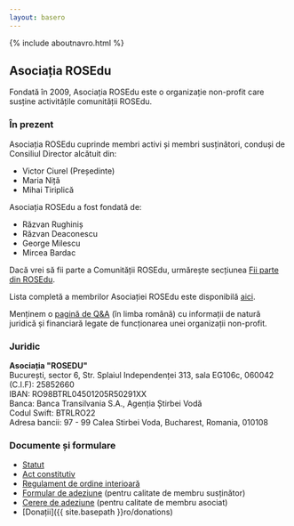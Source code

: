 ```yaml
---
layout: basero
---
```


{% include aboutnavro.html %}

## Asociația ROSEdu

Fondată în 2009, Asociația ROSEdu este o organizație non-profit care susține activitățile comunității ROSEdu.

### În prezent

Asociația ROSEdu cuprinde membri activi și membri susținători, conduși de Consiliul Director alcătuit din:

 * Victor Ciurel (Președinte)
 * Maria Niță
 * Mihai Tiriplică

Asociația ROSEdu a fost fondată de:

 * Răzvan Rughiniș
 * Răzvan Deaconescu
 * George Milescu
 * Mircea Bardac

Dacă vrei să fii parte a Comunității ROSEdu, urmărește secțiunea [Fii parte din ROSEdu][aboutus].

Lista completă a membrilor Asociației ROSEdu este disponibilă [aici][membri].

Menținem o [pagină de Q&A][qa] (în limba română) cu informații de natură juridică și financiară legate de funcționarea unei organizații non-profit.

[qa]: http://rosedu.github.com/legal-qa/qa.html
[aboutus]: {{site.basepath}}ro/joinus
[membri]: https://docs.google.com/spreadsheet/pub?key=0Ai6_as_hLrdodHp5dGczTlNlLUtHNUVMT3NJMFJBMmc&output=html

### Juridic

**Asociația "ROSEDU"** <br />
București, sector 6, Str. Splaiul Independenței 313, sala EG106c, 060042 <br />
(C.I.F): 25852660 <br />
IBAN: RO98BTRL04501205R50291XX <br />
Banca: Banca Transilvania S.A., Agenția Știrbei Vodă <br />
Codul Swift: BTRLRO22 <br />
Adresa bancii: 97 - 99 Calea Stirbei Voda, Bucharest, Romania, 010108 <br />

### Documente și formulare

 * [Statut](https://docs.google.com/document/d/1dNK9OBY0ilfq68GscWe9auYFkmJy5_w1N1qdciTw5b0/pub)
 * [Act constitutiv](https://docs.google.com/document/d/1hJtfJ08vcbXK06DYZMA_c4z82CWUpGAmCqzZ97qBykg/pub)
 * [Regulament de ordine interioară](https://docs.google.com/document/d/1xeFUTF28Ncb2E1doH3bhH-Terl2Wn-ap-eI9EB0kR70/pub)
 * [Formular de adeziune](https://docs.google.com/uc?export=download&id=0By6_as_hLrdobFBMRHF4WXBneDg) (pentru calitate de membru susținător)
 * [Cerere de adeziune](https://docs.google.com/uc?export=download&id=0By6_as_hLrdob0FwRFVpQmNnckE) (pentru calitate de membru asociat)
 * [Donații]({{ site.basepath }}ro/donations)
